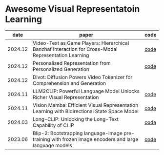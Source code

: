 # Awesome Visual Representatoin Learning

|date|paper|code|
|------|---|---|
|2024.12|Video-Text as Game Players: Hierarchical Banzhaf Interaction for Cross-Modal Representation Learning|[code](https://github.com/jpthu17/HBI?tab=readme-ov-file)
|2024.12|Personalized Representation from Personalized Generation|[code](https://personalized-rep.github.io/)
|2024.12|Divot: Diffusion Powers Video Tokenizer for Comprehension and Generation
|2024.11|LLM2CLIP: Powerful Language Model Unlocks Richer Visual Representation|[code](https://github.com/microsoft/LLM2CLIP)
|2024.11|Vision Mamba: Efficient Visual Representation Learning with Bidirectional State Space Model|[code](https://github.com/kyegomez/VisionMamba?tab=readme-ov-file)
|2024.03|Long-CLIP: Unlocking the Long-Text Capability of CLIP| [code](https://github.com/beichenzbc/Long-CLIP?tab=readme-ov-file)
|2023.06|Blip-2: Bootstrapping language-image pre-training with frozen image encoders and large language models|[code](https://github.com/salesforce/LAVIS/tree/main/projects/blip2)


